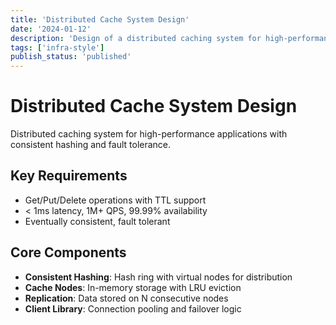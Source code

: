 ```yaml
---
title: 'Distributed Cache System Design'
date: '2024-01-12'
description: 'Design of a distributed caching system for high-performance applications, featuring consistent hashing, replication, and fault tolerance mechanisms.'
tags: ['infra-style']
publish_status: 'published'
---
```


# Distributed Cache System Design

Distributed caching system for high-performance applications with consistent hashing and fault tolerance.

## Key Requirements

- Get/Put/Delete operations with TTL support
- < 1ms latency, 1M+ QPS, 99.99% availability
- Eventually consistent, fault tolerant

## Core Components

- **Consistent Hashing**: Hash ring with virtual nodes for distribution
- **Cache Nodes**: In-memory storage with LRU eviction
- **Replication**: Data stored on N consecutive nodes
- **Client Library**: Connection pooling and failover logic

